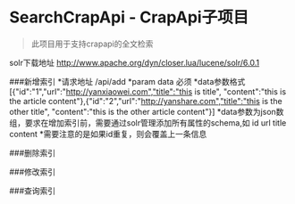 # SearchCrapApi - CrapApi子项目

>此项目用于支持crapapi的全文检索

solr下载地址
http://www.apache.org/dyn/closer.lua/lucene/solr/6.0.1

###新增索引
*请求地址 /api/add
*param data 必须
*data参数格式 [{"id":"1","url":"http://yanxiaowei.com","title":"this is title", "content":"this is the article content"},{"id":"2","url":"http://yanshare.com","title":"this is the other title", "content":"this is the other article content"}]
*data参数为json数组，要求在增加索引前，需要通过solr管理添加所有属性的schema,如 id url title content
*需要注意的是如果id重复，则会覆盖上一条信息

###删除索引

###修改索引

###查询索引
